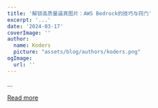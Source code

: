 ```yaml
---
title: '解锁高质量逼真图片：AWS Bedrock的技巧与窍门'
excerpt: '...'
date: '2024-03-17'
coverImage: ''
author:
  name: Koders
  picture: "assets/blog/authors/koders.png"
ogImage:
  url: ''
---
```


...

[Read more](https://dev.to/danc/jie-suo-gao-zhi-liang-bi-zhen-tu-pian-aws-bedrockde-ji-qiao-yu-qiao-men-1mfh)

